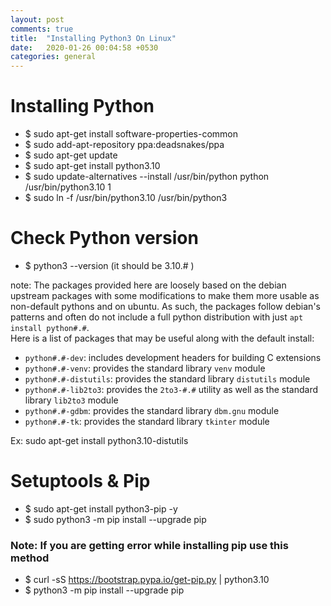 ```yaml
---
layout: post
comments: true
title:  "Installing Python3 On Linux"
date:   2020-01-26 00:04:58 +0530
categories: general
---
```



# Installing Python

- $ sudo apt-get install software-properties-common
- $ sudo add-apt-repository ppa:deadsnakes/ppa
- $ sudo apt-get update
- $ sudo apt-get install python3.10 
- $ sudo update-alternatives --install /usr/bin/python python /usr/bin/python3.10 1
- $ sudo ln -f /usr/bin/python3.10 /usr/bin/python3

# Check Python version
- $ python3 --version (it should be 3.10.# )


note: The packages provided here are loosely based on the debian upstream packages with some modifications to make them more usable as non-default pythons 
and on ubuntu.  As such, the packages follow debian's patterns and often do not include a full python distribution with just `apt install python#.#`.  
Here is a list of packages that may be useful along with the default install:

- `python#.#-dev`: includes development headers for building C extensions
- `python#.#-venv`: provides the standard library `venv` module
- `python#.#-distutils`: provides the standard library `distutils` module
- `python#.#-lib2to3`: provides the `2to3-#.#` utility as well as the standard library `lib2to3` module
- `python#.#-gdbm`: provides the standard library `dbm.gnu` module
- `python#.#-tk`: provides the standard library `tkinter` module

Ex: sudo apt-get install python3.10-distutils

# Setuptools & Pip

- $ sudo apt-get install python3-pip -y 
- $ sudo python3 -m pip install --upgrade pip 

### Note: If you are getting error while installing pip use this method
- $ curl -sS https://bootstrap.pypa.io/get-pip.py | python3.10
- $ python3 -m pip install --upgrade pip

